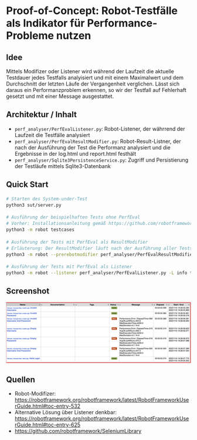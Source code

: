 # Proof-of-Concept: Robot-Testfälle als Indikator für Performance-Probleme nutzen

## Idee

Mittels Modifizer oder Listener wird während der Laufzeit die aktuelle Testdauer jedes Testfalls analyisiert und mit einem Maximalwert und dem Durchschnitt der letzten Läufe der Vergangenheit verglichen. Lässt sich daraus ein Performanzproblem erkennen, so wir der Testfall auf Fehlerhaft gesetzt und mit einer Message ausgestattet.

## Architektur / Inhalt

- `perf_analyser/PerfEvalListener.py`: Robot-Listener, der währrend der Laufzeit die Testfälle analysiert
- `perf_analyser/PerfEvalResultModifier.py`: Robot-Result-Listner, der nach der Ausführung der Test die Performanz analysiert und die Ergebnisse in der log.html und report.html festhält
- `perf_analyser/Sqlite3PersistenceService.py`: Zugriff und Persistierung der Testläufe mittels Sqlite3-Datenbank

## Quick Start
```bash
# Starten des System-under-Test
python3 sut/server.py

# Ausführung der beispielhaften Tests ohne PerfEval
# Vorher: Installationsanleitung gemäß https://github.com/robotframework/SeleniumLibrary
python3 -m robot testcases

# Ausführung der Tests mit PerfEval als ResultModifier
# Erläuterung: Der ResultModifier läuft nach der Ausführung aller Tests und verändert nur die log.html und report.html
python3 -m robot --prerebotmodifier perf_analyser/PerfEvalResultModifier.py -L info testcases

# Ausführung der Tests mit PerfEval als Listener
python3 -m robot --listener perf_analyser/PerfEvalListener.py -L info testcases

```


## Screenshot

![](example_result.png)

## Quellen
- Robot-Modifizer: https://robotframework.org/robotframework/latest/RobotFrameworkUserGuide.html#toc-entry-532
- Alternative Lösung über Listener denkbar: https://robotframework.org/robotframework/latest/RobotFrameworkUserGuide.html#toc-entry-625
- https://github.com/robotframework/SeleniumLibrary
